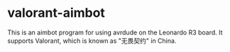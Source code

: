 # valorant-aimbot
This is an aimbot program for using avrdude on the Leonardo R3 board. It supports Valorant, which is known as "无畏契约" in China.
